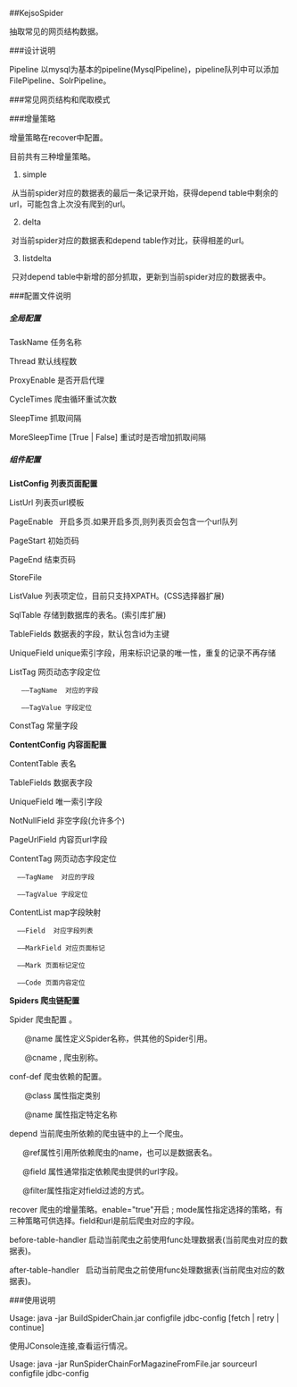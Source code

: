 ##KejsoSpider

抽取常见的网页结构数据。

###设计说明

Pipeline 以mysql为基本的pipeline(MysqlPipeline)，pipeline队列中可以添加FilePipeline、SolrPipeline。



###常见网页结构和爬取模式


###增量策略

增量策略在recover中配置。

目前共有三种增量策略。

1. simple

  从当前spider对应的数据表的最后一条记录开始，获得depend table中剩余的url，可能包含上次没有爬到的url。
  
2. delta

  对当前spider对应的数据表和depend table作对比，获得相差的url。
  
3. listdelta

  只对depend table中新增的部分抓取，更新到当前spider对应的数据表中。



###配置文件说明

##### 全局配置

TaskName  任务名称

Thread    默认线程数

ProxyEnable 是否开启代理

CycleTimes 爬虫循环重试次数

SleepTime  抓取间隔

MoreSleepTime  [True | False]  重试时是否增加抓取间隔
 

##### 组件配置

**ListConfig 列表页面配置**

  ListUrl      列表页url模板
          
 PageEnable   开启多页.如果开启多页,则列表页会包含一个url队列
          
  PageStart    初始页码
          
  PageEnd      结束页码
          
  StoreFile     
          
  ListValue  列表项定位，目前只支持XPATH。(CSS选择器扩展)

  SqlTable   存储到数据库的表名。(索引库扩展)

  TableFields  数据表的字段，默认包含id为主键

  UniqueField  unique索引字段，用来标识记录的唯一性，重复的记录不再存储

  ListTag    网页动态字段定位

       ——TagName  对应的字段
        
       ——TagValue 字段定位
         
  ConstTag   常量字段


**ContentConfig 内容面配置**

  ContentTable  表名
   
  TableFields  数据表字段

  UniqueField  唯一索引字段

  NotNullField 非空字段(允许多个)

  PageUrlField 内容页url字段

  ContentTag   网页动态字段定位

      ——TagName  对应的字段

      ——TagValue 字段定位               
  
  ContentList  map字段映射
                
      ——Field  对应字段列表
                
      ——MarkField 对应页面标记

      ——Mark 页面标记定位
    
      ——Code 页面内容定位


**Spiders 爬虫链配置**
          
Spider  爬虫配置 。

        @name 属性定义Spider名称，供其他的Spider引用。
        
        @cname , 爬虫别称。
    
conf-def  爬虫依赖的配置。

        @class 属性指定类别
        
        @name 属性指定特定名称

depend  当前爬虫所依赖的爬虫链中的上一个爬虫。

        @ref属性引用所依赖爬虫的name，也可以是数据表名。
        
        @field 属性通常指定依赖爬虫提供的url字段。
        
        @filter属性指定对field过滤的方式。

recover 爬虫的增量策略。enable="true"开启 ; mode属性指定选择的策略，有三种策略可供选择。field和url是前后爬虫对应的字段。
                
before-table-handler  启动当前爬虫之前使用func处理数据表(当前爬虫对应的数据表)。
                
after-table-handler   启动当前爬虫之前使用func处理数据表(当前爬虫对应的数据表)。



###使用说明

Usage: java -jar BuildSpiderChain.jar  configfile  jdbc-config [fetch | retry | continue]

使用JConsole连接,查看运行情况。

Usage: java -jar RunSpiderChainForMagazineFromFile.jar sourceurl  configfile  jdbc-config 

